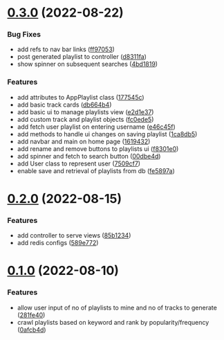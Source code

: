 # [0.3.0](https://github.com/syfqy/spotify-playlist-maker/compare/v0.2.0...v0.3.0) (2022-08-22)


### Bug Fixes

* add refs to nav bar links ([ff97053](https://github.com/syfqy/spotify-playlist-maker/commit/ff97053f4e42d9d72610a3f4ec15cb80d99f64f2))
* post generated playlist to controller ([d8311fa](https://github.com/syfqy/spotify-playlist-maker/commit/d8311fa686d0cfd801f7a24cdecaa28654519632))
* show spinner on subsequent searches ([4bd1819](https://github.com/syfqy/spotify-playlist-maker/commit/4bd1819756d580a7892d2dc3cc706e36a48d1d68))


### Features

* add attributes to AppPlaylist class ([177545c](https://github.com/syfqy/spotify-playlist-maker/commit/177545c00ff0c3f58c4f977dac83bef21c157c94))
* add basic track cards ([db664b4](https://github.com/syfqy/spotify-playlist-maker/commit/db664b4500e56564f008abad134d9fb9a1283220))
* add basic ui to manage playlists view ([e2d1e37](https://github.com/syfqy/spotify-playlist-maker/commit/e2d1e375d954e998b77af8140c889ac802bbf6b7))
* add custom track and playlist objects ([fc0ede5](https://github.com/syfqy/spotify-playlist-maker/commit/fc0ede52dcc8deacd262e54c2710672b6ef54c25))
* add fetch user playlist on entering username ([e46c45f](https://github.com/syfqy/spotify-playlist-maker/commit/e46c45f9aa120fc8fbd1d7307eef2644be5be2bf))
* add methods to handle ui changes on saving playlist ([1ca8db5](https://github.com/syfqy/spotify-playlist-maker/commit/1ca8db5aa8ac026377686b641415b1122d7f41ff))
* add navbar and main on home page ([1619432](https://github.com/syfqy/spotify-playlist-maker/commit/161943261060c66dc0ad5eecdf59ce251d8ecc0d))
* add rename and remove buttons to playlists ui ([f8301e0](https://github.com/syfqy/spotify-playlist-maker/commit/f8301e065a4a21d5244da847e23ea80753906510))
* add spinner and fetch to search button ([00dbe4d](https://github.com/syfqy/spotify-playlist-maker/commit/00dbe4d08f8bde9ab255e45c946e89ecfc6b4568))
* add User class to represent user ([7509cf7](https://github.com/syfqy/spotify-playlist-maker/commit/7509cf77ec1a200b97f4743a171e13937f9bb65e))
* enable save and retrieval of playlists from db ([fe5897a](https://github.com/syfqy/spotify-playlist-maker/commit/fe5897abb5d1f8e100be7791215157eb95073442))



# [0.2.0](https://github.com/syfqy/spotify-playlist-maker/compare/v0.1.0...v0.2.0) (2022-08-15)


### Features

* add controller to serve views ([85b1234](https://github.com/syfqy/spotify-playlist-maker/commit/85b123404e83a97b7dea3cf655c87f3477b823c4))
* add redis configs ([589e772](https://github.com/syfqy/spotify-playlist-maker/commit/589e772ec91e3c8c98e738047a371e9a421a097b))



# [0.1.0](https://github.com/syfqy/spotify-playlist-maker/compare/0afcb4d6970289d6f174aaee62c2b99477b00097...v0.1.0) (2022-08-10)


### Features

* allow user input of no of playlists to mine and no of tracks to generate ([281fe40](https://github.com/syfqy/spotify-playlist-maker/commit/281fe406ed82a7f5f16c95b56bfee01d0ea84121))
* crawl playlists based on keyword and rank by popularity/frequency ([0afcb4d](https://github.com/syfqy/spotify-playlist-maker/commit/0afcb4d6970289d6f174aaee62c2b99477b00097))



